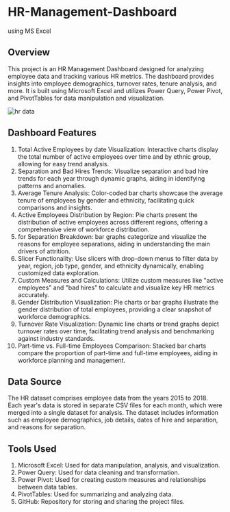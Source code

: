 # HR-Management-Dashboard
using MS Excel
## Overview
This project is an HR Management Dashboard designed for analyzing employee data and tracking various HR metrics. The dashboard provides insights into employee demographics, turnover rates, tenure analysis, and more. It is built using Microsoft Excel and utilizes Power Query, Power Pivot, and PivotTables for data manipulation and visualization.

![hr data](https://github.com/abhishekks2001/HR-Management-Dashboard/assets/156594626/37263d85-7404-4eb4-87c7-f492c858dead)


## Dashboard Features
1. Total Active Employees by date Visualization: Interactive charts display the total number of active employees over time and by ethnic group, allowing for easy trend analysis.
2. Separation and Bad Hires Trends: Visualize separation and bad hire trends for each year through dynamic graphs, aiding in identifying patterns and anomalies.
3. Average Tenure Analysis: Color-coded bar charts showcase the average tenure of employees by gender and ethnicity, facilitating quick comparisons and insights.
4. Active Employees Distribution by Region: Pie charts present the distribution of active employees across different regions, offering a comprehensive view of workforce distribution.
5. for Separation Breakdown: bar graphs categorize and visualize the reasons for employee separations, aiding in understanding the main drivers of attrition.
6. Slicer Functionality: Use slicers with drop-down menus to filter data by year, region, job type, gender, and ethnicity dynamically, enabling customized data exploration.
7. Custom Measures and Calculations: Utilize custom measures like "active employees" and "bad hires" to calculate and visualize key HR metrics accurately.
8. Gender Distribution Visualization: Pie charts or bar graphs illustrate the gender distribution of total employees, providing a clear snapshot of workforce demographics.
9. Turnover Rate Visualization: Dynamic line charts or trend graphs depict turnover rates over time, facilitating trend analysis and benchmarking against industry standards.
10. Part-time vs. Full-time Employees Comparison: Stacked bar charts compare the proportion of part-time and full-time employees, aiding in workforce planning and management.

## Data Source
The HR dataset comprises employee data from the years 2015 to 2018. Each year's data is stored in separate CSV files for each month, which were merged into a single dataset for analysis. The dataset includes information such as employee demographics, job details, dates of hire and separation, and reasons for separation.

## Tools Used
1. Microsoft Excel: Used for data manipulation, analysis, and visualization.
2. Power Query: Used for data cleaning and transformation.
3. Power Pivot: Used for creating custom measures and relationships between data tables.
4. PivotTables: Used for summarizing and analyzing data.
5. GitHub: Repository for storing and sharing the project files.
